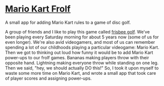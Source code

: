 [Mario Kart Frolf](http://drknotter.github.io/mario-kart-frolf)
================

A small app for adding Mario Kart rules to a game of disc golf.

A group of friends and I like to play this game called [frisbee golf](http://en.wikipedia.org/wiki/Disc_golf). We've been playing every Saturday morning for about 5 years now (some of us for even longer). We're also avid videogamers, and most of us can remember spending a lot of our childhoods playing a particular videogame: Mario Kart. Then we got to thinking out loud how funny it would be to add Mario Kart power-ups to our frolf games. Bananas making players throw with their opposite hand. Lightning making everyone throw while standing on one leg. Then we said, "hey, we should actually DO this!" So, I took it upon myself to waste some more time on Mario Kart, and wrote a small app that took care of player scores and assigning power-ups.